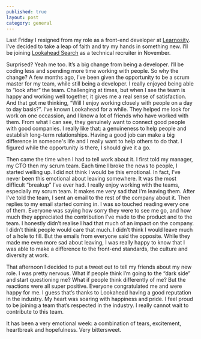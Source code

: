 ```yaml
---
published: true
layout: post
category: general
---
```





Last Friday I resigned from my role as a front-end developer at [Learnosity](http://learnosity.com). I’ve decided to take a leap of faith and try my hands in something new. I’ll be joining [Lookahead Search](http://lookaheadsearch.com.au) as a technical recruiter in November. 

Surprised? Yeah me too. It’s a big change from being a developer. I’ll be coding less and spending more time working with people. So why the change? A few months ago, I’ve been given the opportunity to be a scrum master for my team, while still being a developer. I really enjoyed being able to “look after” the team. Challenging at times, but when I see the team is happy and working well together, it gives me a real sense of satisfaction. And that got me thinking, “Will I enjoy working closely with people on a day to day basis?”. I’ve known Lookahead for a while. They helped me look for work on one occassion, and I know a lot of friends who have worked with them. From what I can see, they genuinely want to connect good people with good companies. I really like that: a genuineness to help people and establish long-term relationships. Having a good job can make a big difference in someone's life and I really want to help others to do that. I figured while the opportunity is there, I should give it a go.

Then came the time when I had to tell work about it. I first told my manager, my CTO then my scrum team. Each time I broke the news to people, I started welling up. I did not think I would be this emotional. In fact, I’ve never been this emotional about leaving somewhere. It was the most difficult “breakup” I’ve ever had. I really enjoy working with the teams, especially my scrum team. It makes me very sad that I'm leaving them. After I’ve told the team, I sent an email to the rest of the company about it. Then replies to my email started coming in. I was so touched reading every one of them. Everyone was saying how sorry they were to see me go, and how much they appreciated the contribution I’ve made to the product and to the team. I honestly didn’t realise I had that much of an impact on the company. I didn’t think people would care that much. I didn’t think I would leave much of a hole to fill. But the emails from everyone said the opposite. While they made me even more sad about leaving, I was really happy to know that I was able to make a difference to the front-end standards, the culture and diversity at work.

That afternoon I decided to put a tweet out to tell my friends about my new role. I was pretty nervous. What if people think I’m going to the “dark side” and start questioning me? What if people think differently of me? But the reactions were all super positive. Everyone congratulated me and were happy for me. I guess that’s thanks to Lookahead having a good reputation in the industry. My heart was soaring with happiness and pride. I feel proud to be joining a team that’s respected in the industry. I really cannot wait to contribute to this team.

It has been a very emotional week: a combination of tears, excitement, heartbreak and hopefulness. Very bittersweet.
